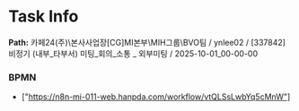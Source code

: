 # Task Info

**Path:** 카페24(주)\본사사업장\[CG]MI본부\MIH그룹\BVO팀 / ynlee02 / [337842] 비정기 (내부_타부서) 미팅_회의_소통 _ 외부미팅 / 2025-10-01_00-00-00

### BPMN
- ["https://n8n-mi-011-web.hanpda.com/workflow/vtQLSsLwbYq5cMnW"]

